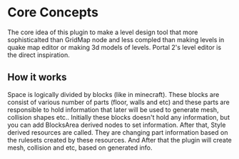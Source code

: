 # Core Concepts

The core idea of this plugin to make a level design tool that more sophisticalted than GridMap node and less compled than making levels in quake map editor or making 3d models of levels. Portal 2's level editor is the direct inspiration.

## How it works

Space is logically divided by blocks (like in minecraft). These blocks are consist of various number of parts (floor, walls and etc) and these parts are responsible to hold information that later will be used to generate mesh, collision shapes etc.. Initially these blocks doesn't hold any information, but you can add BlocksArea derived nodes to set information. After that, Style derived resources are called. They are changing part information based on the rulesets created by these resources. And After that the plugin will create mesh, collision and etc, based on generated info.







